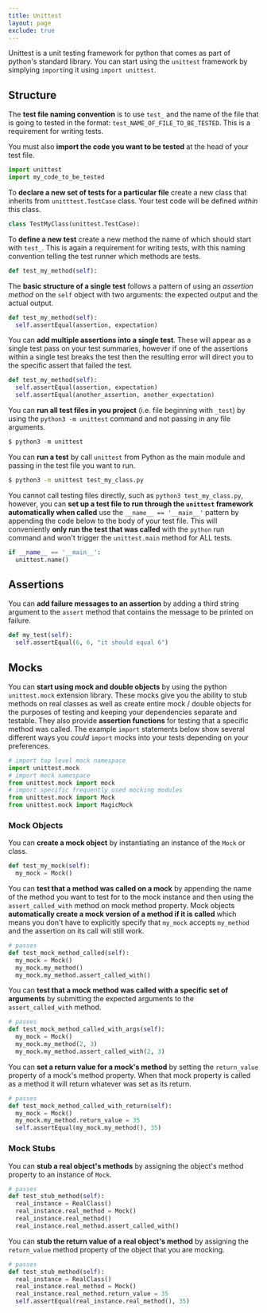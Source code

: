 ```yaml
---
title: Unittest
layout: page
exclude: true
---
```


Unittest is a unit testing framework for python that comes as part of python's standard library. You can start using the `unittest` framework by simplying `import`ing it using `import unittest`.

## Structure
The **test file naming convention** is to use `test_` and the name of the file that is going to tested in the format: `test_NAME_OF_FILE_TO_BE_TESTED`. This is a requirement for writing tests.

You must also **import the code you want to be tested** at the head of your test file.
```py
import unittest
import my_code_to_be_tested
```

To **declare a new set of tests for a particular file** create a new class that inherits from `unitttest.TestCase` class. Your test code will be defined *within* this class.
```py
class TestMyClass(unittest.TestCase):
```

To **define a new test** create a new method the name of which should start with `test_`. This is again a requirement for writing tests, with this naming convention telling the test runner which methods are tests.
```py
def test_my_method(self):
```

The **basic structure of a single test** follows a pattern of using an *assertion method* on the `self` object with two arguments: the expected output and the actual output.
```py
def test_my_method(self):
  self.assertEqual(assertion, expectation)
```

You can **add multiple assertions into a single test**. These will appear as a single test pass on your test summaries, however if one of the assertions within a single test breaks the test then the resulting error will direct you to the specific assert that failed the test.
```py
def test_my_method(self):
  self.assertEqual(assertion, expectation)
  self.assertEqual(another_assertion, another_expectation)
```

You can **run all test files in you project** (i.e. file beginning with `_test`) by using the `python3 -m unittest` command and not passing in any file arguments.
```py
$ python3 -m unittest
```

You can **run a test** by call `unittest` from Python as the main module and passing in the test file you want to run.
```bash
$ python3 -m unittest test_my_class.py
```

You cannot call testing files directly, such as `python3 test_my_class.py`, however, you can **set up a test file to run through the `unittest` framework automatically when called** use the `__name__ == '__main__'` pattern by appending the code below to the body of your test file. This will conveniently **only run the test that was called** with the `python` run command and won't trigger the `unittest.main` method for ALL tests.
```py
if __name__ == '__main__':
  unittest.name()
```

## Assertions

You can **add failure messages to an assertion** by adding a third string argument to the `assert` method that contains the message to be printed on failure.
```py
def my_test(self):
  self.assertEqual(6, 6, "it should equal 6")
```

## Mocks

You can **start using mock and double objects** by using the python `unittest.mock` extension library. These mocks give you the ability to stub methods on real classes as well as create entire mock / double objects for the purposes of testing and keeping your dependencies separate and testable. They also provide **assertion functions** for testing that a specific method was called. The example `import` statements below show several different ways you *could* `import` mocks into your tests depending on your preferences.
```py
# import top level mock namespace
import unittest.mock
# import mock namespace
from unittest.mock import mock
# import specific frequently used mocking modules
from unittest.mock import Mock
from unittest.mock import MagicMock
```

### Mock Objects

You can **create a mock object** by instantiating an instance of the `Mock` or class.
```py
def test_my_mock(self):
  my_mock = Mock()
```

You can **test that a method was called on a mock** by appending the name of the method you want to test for to the mock instance and then using the `assert_called_with` method on mock method property. Mock objects **automatically create a mock version of a method if it is called** which means you don't have to explicitly specify that `my_mock` accepts `my_method` and the assertion on its call will still work.
```py
# passes
def test_mock_method_called(self):
  my_mock = Mock()
  my_mock.my_method()
  my_mock.my_method.assert_called_with()
```

You can **test that a mock method was called with a specific set of arguments** by submitting the expected arguments to the `assert_called_with` method.
```py
# passes
def test_mock_method_called_with_args(self):
  my_mock = Mock()
  my_mock.my_method(2, 3)
  my_mock.my_method.assert_called_with(2, 3)
```

You can **set a return value for a mock's method** by setting the `return_value` property of a mock's method property. When that mock property is called as a method it will return whatever was set as its return.
```py
# passes
def test_mock_method_called_with_return(self):
  my_mock = Mock()
  my_mock.my_method.return_value = 35
  self.assertEqual(my_mock.my_method(), 35)
```

### Mock Stubs

You can **stub a real object's methods** by assigning the object's method property to an instance of `Mock`.
```py
# passes
def test_stub_method(self):
  real_instance = RealClass()
  real_instance.real_method = Mock()
  real_instance.real_method()
  real_instance.real_method.assert_called_with()
```

You can **stub the return value of a real object's method** by assigning the `return_value` method property of the object that you are mocking.
```py
# passes
def test_stub_method(self):
  real_instance = RealClass()
  real_instance.real_method = Mock()
  real_instance.real_method.return_value = 35
  self.assertEqual(real_instance.real_method(), 35)
```


<!--stackedit_data:
eyJoaXN0b3J5IjpbOTE4NjIyMjQ2LDE3MjY4MDU1NzEsMTA5NT
E5NzQ1MCwtMzE3MDUzNjc4LC03MjI4MjA1MzMsLTg0NjY1ODI1
MiwtMjIwNzAxMzk3LDYxNzE0Mzk4OCwxOTg0ODIwOTEzLDcxOD
k5OTg5XX0=
-->